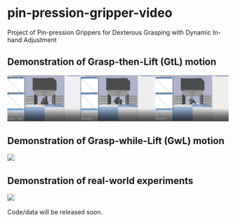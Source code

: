 # pin-pression-gripper-video
Project of Pin-pression Grippers for Dexterous Grasping with Dynamic In-hand Adjustment
## Demonstration of Grasp-then-Lift (GtL) motion
![](assets/Gtl-motion/Gtl-motion.gif)
## Demonstration of Grasp-while-Lift (GwL) motion
![](assets/Gwl-motion/Gwl-motion.gif)
## Demonstration of real-world experiments
![](assets/Real_world/real-world.gif)

Code/data will be released soon.
